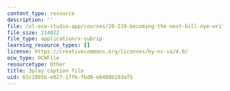 ```yaml
---
content_type: resource
description: ''
file: /ol-ocw-studio-app/courses/20-219-becoming-the-next-bill-nye-writing-and-hosting-the-educational-show-january-iap-2015/61c1895be0271ffbfbd0e8488b103af5_XDBr39cwmbg.srt
file_size: 214022
file_type: application/x-subrip
learning_resource_types: []
license: https://creativecommons.org/licenses/by-nc-sa/4.0/
ocw_type: OCWFile
resourcetype: Other
title: 3play caption file
uid: 61c1895b-e027-1ffb-fbd0-e8488b103af5
---
```

